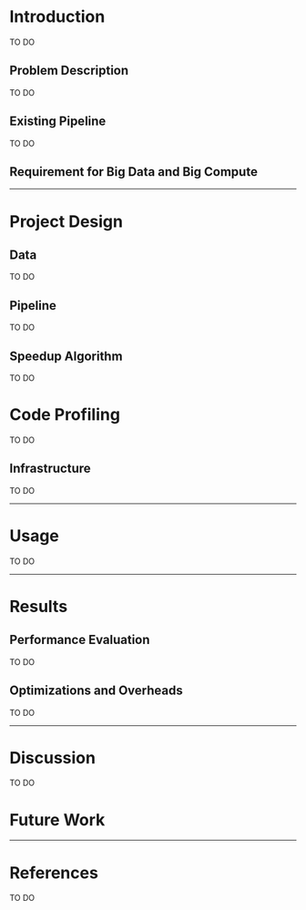 # Introduction

TO DO 

## Problem Description

TO DO

## Existing Pipeline

TO DO

## Requirement for Big Data and Big Compute


* * *

# Project Design

## Data

TO DO

## Pipeline

TO DO

## Speedup Algorithm

TO DO

# Code Profiling

TO DO

## Infrastructure

TO DO

* * *

# Usage 

TO DO

* * *

# Results

## Performance Evaluation

TO DO

## Optimizations and Overheads

TO DO

* * *

# Discussion

TO DO

# Future Work

* * *

# References

TO DO